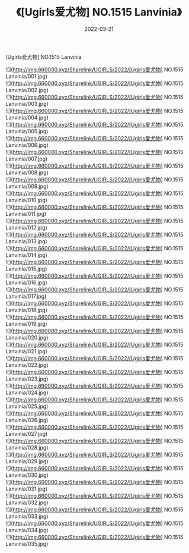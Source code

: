 ﻿---
layout: post
title:  《[Ugirls爱尤物] NO.1515 Lanvinia》
date:   2022-03-21
img: http://img.660000.xyz/Sharelink/UGIRLS/2022/[Ugirls爱尤物] NO.1515 Lanvinia/000.jpg
categories: [美女, 清纯, 唯美]
---

[Ugirls爱尤物] NO.1515 Lanvinia

 ![](http://img.660000.xyz/Sharelink/UGIRLS/2022/[Ugirls爱尤物] NO.1515 Lanvinia/001.jpg) <br>![](http://img.660000.xyz/Sharelink/UGIRLS/2022/[Ugirls爱尤物] NO.1515 Lanvinia/002.jpg) <br>![](http://img.660000.xyz/Sharelink/UGIRLS/2022/[Ugirls爱尤物] NO.1515 Lanvinia/003.jpg) <br>![](http://img.660000.xyz/Sharelink/UGIRLS/2022/[Ugirls爱尤物] NO.1515 Lanvinia/004.jpg) <br>![](http://img.660000.xyz/Sharelink/UGIRLS/2022/[Ugirls爱尤物] NO.1515 Lanvinia/005.jpg) <br>![](http://img.660000.xyz/Sharelink/UGIRLS/2022/[Ugirls爱尤物] NO.1515 Lanvinia/006.jpg) <br>![](http://img.660000.xyz/Sharelink/UGIRLS/2022/[Ugirls爱尤物] NO.1515 Lanvinia/007.jpg) <br>![](http://img.660000.xyz/Sharelink/UGIRLS/2022/[Ugirls爱尤物] NO.1515 Lanvinia/008.jpg) <br>![](http://img.660000.xyz/Sharelink/UGIRLS/2022/[Ugirls爱尤物] NO.1515 Lanvinia/009.jpg) <br>![](http://img.660000.xyz/Sharelink/UGIRLS/2022/[Ugirls爱尤物] NO.1515 Lanvinia/010.jpg) <br>![](http://img.660000.xyz/Sharelink/UGIRLS/2022/[Ugirls爱尤物] NO.1515 Lanvinia/011.jpg) <br>![](http://img.660000.xyz/Sharelink/UGIRLS/2022/[Ugirls爱尤物] NO.1515 Lanvinia/012.jpg) <br>![](http://img.660000.xyz/Sharelink/UGIRLS/2022/[Ugirls爱尤物] NO.1515 Lanvinia/013.jpg) <br>![](http://img.660000.xyz/Sharelink/UGIRLS/2022/[Ugirls爱尤物] NO.1515 Lanvinia/014.jpg) <br>![](http://img.660000.xyz/Sharelink/UGIRLS/2022/[Ugirls爱尤物] NO.1515 Lanvinia/015.jpg) <br>![](http://img.660000.xyz/Sharelink/UGIRLS/2022/[Ugirls爱尤物] NO.1515 Lanvinia/016.jpg) <br>![](http://img.660000.xyz/Sharelink/UGIRLS/2022/[Ugirls爱尤物] NO.1515 Lanvinia/017.jpg) <br>![](http://img.660000.xyz/Sharelink/UGIRLS/2022/[Ugirls爱尤物] NO.1515 Lanvinia/018.jpg) <br>![](http://img.660000.xyz/Sharelink/UGIRLS/2022/[Ugirls爱尤物] NO.1515 Lanvinia/019.jpg) <br>![](http://img.660000.xyz/Sharelink/UGIRLS/2022/[Ugirls爱尤物] NO.1515 Lanvinia/020.jpg) <br>![](http://img.660000.xyz/Sharelink/UGIRLS/2022/[Ugirls爱尤物] NO.1515 Lanvinia/021.jpg) <br>![](http://img.660000.xyz/Sharelink/UGIRLS/2022/[Ugirls爱尤物] NO.1515 Lanvinia/022.jpg) <br>![](http://img.660000.xyz/Sharelink/UGIRLS/2022/[Ugirls爱尤物] NO.1515 Lanvinia/023.jpg) <br>![](http://img.660000.xyz/Sharelink/UGIRLS/2022/[Ugirls爱尤物] NO.1515 Lanvinia/024.jpg) <br>![](http://img.660000.xyz/Sharelink/UGIRLS/2022/[Ugirls爱尤物] NO.1515 Lanvinia/025.jpg) <br>![](http://img.660000.xyz/Sharelink/UGIRLS/2022/[Ugirls爱尤物] NO.1515 Lanvinia/026.jpg) <br>![](http://img.660000.xyz/Sharelink/UGIRLS/2022/[Ugirls爱尤物] NO.1515 Lanvinia/027.jpg) <br>![](http://img.660000.xyz/Sharelink/UGIRLS/2022/[Ugirls爱尤物] NO.1515 Lanvinia/028.jpg) <br>![](http://img.660000.xyz/Sharelink/UGIRLS/2022/[Ugirls爱尤物] NO.1515 Lanvinia/029.jpg) <br>![](http://img.660000.xyz/Sharelink/UGIRLS/2022/[Ugirls爱尤物] NO.1515 Lanvinia/030.jpg) <br>![](http://img.660000.xyz/Sharelink/UGIRLS/2022/[Ugirls爱尤物] NO.1515 Lanvinia/031.jpg) <br>![](http://img.660000.xyz/Sharelink/UGIRLS/2022/[Ugirls爱尤物] NO.1515 Lanvinia/032.jpg) <br>![](http://img.660000.xyz/Sharelink/UGIRLS/2022/[Ugirls爱尤物] NO.1515 Lanvinia/033.jpg) <br>![](http://img.660000.xyz/Sharelink/UGIRLS/2022/[Ugirls爱尤物] NO.1515 Lanvinia/034.jpg) <br>![](http://img.660000.xyz/Sharelink/UGIRLS/2022/[Ugirls爱尤物] NO.1515 Lanvinia/035.jpg) <br>